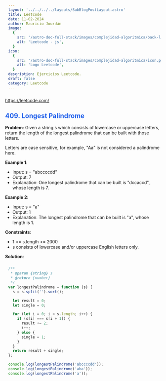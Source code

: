 ```yaml
---
layout: '../../../../layouts/SubBlogPostLayout.astro'
title: Leetcode
date: 11-02-2024
author: Mauricio Jourdán
image:
  {
    src: '/astro-doc-full-stack/images/complejidad-algoritmica/back-leetcode.png',
    alt: 'Leetcode - js',
  }
icon:
  {
    src: '/astro-doc-full-stack/images/complejidad-algoritmica/icon.png',
    alt: 'Logo Leetcode',
  }
description: Ejercicios Leetcode.
draft: false
category: Leetcode
---
```


https://leetcode.com/

## 409. Longest Palindrome

**Problem**: Given a string s which consists of lowercase or uppercase letters, return the length of the longest palindrome that can be built with those letters.

Letters are case sensitive, for example, "Aa" is not considered a palindrome here.

**Example 1**:

- Input: s = "abccccdd"
- Output: 7
- Explanation: One longest palindrome that can be built is "dccaccd", whose length is 7.

**Example 2**:

- Input: s = "a"
- Output: 1
- Explanation: The longest palindrome that can be built is "a", whose length is 1.

**Constraints**:

- 1 <= s.length <= 2000
- s consists of lowercase and/or uppercase English letters only.

**Solution**:

```js
/**
 * @param {string} s
 * @return {number}
 */
var longestPalindrome = function (s) {
  s = s.split('').sort();

  let result = 0;
  let single = 0;

  for (let i = 0; i < s.length; i++) {
    if (s[i] === s[i + 1]) {
      result += 2;
      i++;
    } else {
      single = 1;
    }
  }
  return result + single;
};

console.log(longestPalindrome('abccccdd'));
console.log(longestPalindrome('aba'));
console.log(longestPalindrome('a'));
```

<style>
  h1 { color: #713f12; }
  h2 { color: #2563eb; }
  h3 { color: #a855f7; }
  img {
    width: 100%;
    height: 100%;
    object-fit: cover;
  }
  pre {
    padding: 10px;
  }
</style>
